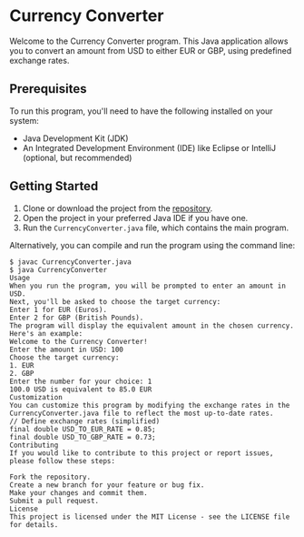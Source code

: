 # Currency Converter

Welcome to the Currency Converter program. This Java application allows you to convert an amount from USD to either EUR or GBP, using predefined exchange rates.

## Prerequisites

To run this program, you'll need to have the following installed on your system:

- Java Development Kit (JDK)
- An Integrated Development Environment (IDE) like Eclipse or IntelliJ (optional, but recommended)

## Getting Started

1. Clone or download the project from the [repository](https://github.com/yourusername/yourcurrencyconverter).
2. Open the project in your preferred Java IDE if you have one.
3. Run the `CurrencyConverter.java` file, which contains the main program.

Alternatively, you can compile and run the program using the command line:

```shell
$ javac CurrencyConverter.java
$ java CurrencyConverter
Usage
When you run the program, you will be prompted to enter an amount in USD.
Next, you'll be asked to choose the target currency:
Enter 1 for EUR (Euros).
Enter 2 for GBP (British Pounds).
The program will display the equivalent amount in the chosen currency.
Here's an example:
Welcome to the Currency Converter!
Enter the amount in USD: 100
Choose the target currency:
1. EUR
2. GBP
Enter the number for your choice: 1
100.0 USD is equivalent to 85.0 EUR
Customization
You can customize this program by modifying the exchange rates in the CurrencyConverter.java file to reflect the most up-to-date rates.
// Define exchange rates (simplified)
final double USD_TO_EUR_RATE = 0.85;
final double USD_TO_GBP_RATE = 0.73;
Contributing
If you would like to contribute to this project or report issues, please follow these steps:

Fork the repository.
Create a new branch for your feature or bug fix.
Make your changes and commit them.
Submit a pull request.
License
This project is licensed under the MIT License - see the LICENSE file for details.

